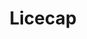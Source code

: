---
category: favorites
type: things

title: Licecap
company: Cockos
description: This is the description
thumb: licecap.png
link: http://www.cockos.com/licecap/
---